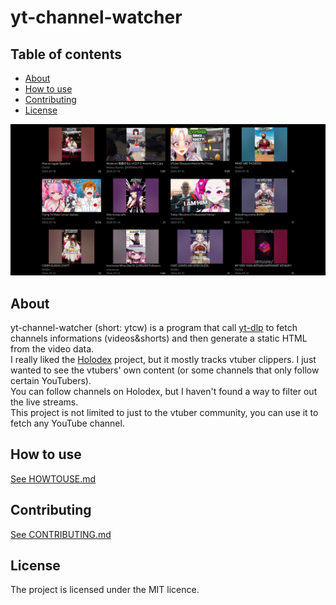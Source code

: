 # yt-channel-watcher

## Table of contents

- [About](#about)
- [How to use](#how-to-use)
- [Contributing](#contributing)
- [License](#license)

![Screenshot of the html output](screenshot.png)

## About

yt-channel-watcher (short: ytcw) is a program that call [yt-dlp](https://github.com/yt-dlp/yt-dlp) to fetch channels informations (videos&shorts) and then generate a static HTML from the video data.  
I really liked the [Holodex](https://holodex.net/) project, but it mostly tracks vtuber clippers. I just wanted to see the vtubers' own content (or some channels that only follow certain YouTubers).  
You can follow channels on Holodex, but I haven't found a way to filter out the live streams.  
This project is not limited to just to the vtuber community, you can use it to fetch any YouTube channel.

## How to use

[See HOWTOUSE.md](HOWTOUSE.md)

## Contributing

[See CONTRIBUTING.md](CONTRIBUTING.md)

## License

The project is licensed under the MIT licence.
